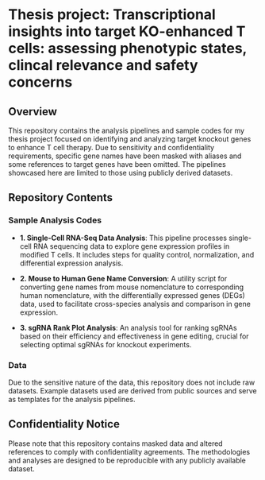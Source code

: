 # Thesis project: Transcriptional insights into target KO-enhanced T cells: assessing phenotypic states, clincal relevance and safety concerns

## Overview
This repository contains the analysis pipelines and sample codes for my thesis project focused on identifying and analyzing target knockout genes to enhance T cell therapy. Due to sensitivity and confidentiality requirements, specific gene names have been masked with aliases and some references to target genes have been omitted. The pipelines showcased here are limited to those using publicly derived datasets.

## Repository Contents

### Sample Analysis Codes
- **1. Single-Cell RNA-Seq Data Analysis**: This pipeline processes single-cell RNA sequencing data to explore gene expression profiles in modified T cells. It includes steps for quality control, normalization, and differential expression analysis.

- **2. Mouse to Human Gene Name Conversion**: A utility script for converting gene names from mouse nomenclature to corresponding human nomenclature, with the differentially expressed genes (DEGs) data, used to facilitate cross-species analysis and comparison in gene expression.

- **3. sgRNA Rank Plot Analysis**: An analysis tool for ranking sgRNAs based on their efficiency and effectiveness in gene editing, crucial for selecting optimal sgRNAs for knockout experiments.

### Data
Due to the sensitive nature of the data, this repository does not include raw datasets. Example datasets used are derived from public sources and serve as templates for the analysis pipelines.

## Confidentiality Notice
Please note that this repository contains masked data and altered references to comply with confidentiality agreements. The methodologies and analyses are designed to be reproducible with any publicly available dataset.

